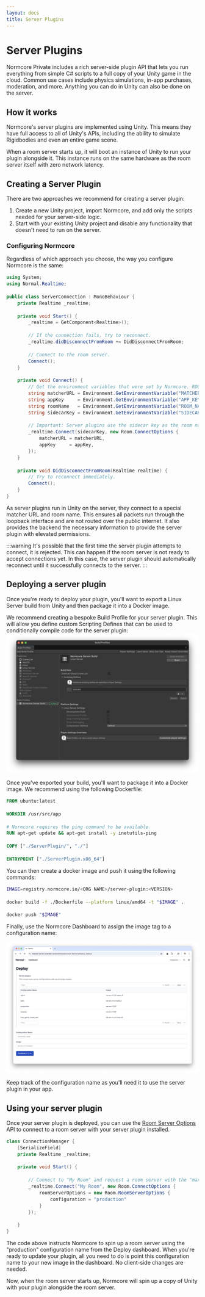 ```yaml
---
layout: docs
title: Server Plugins
---
```

# Server Plugins
Normcore Private includes a rich server-side plugin API that lets you run everything from simple C# scripts to a full copy of your Unity game in the cloud. Common use cases include physics simulations, in-app purchases, moderation, and more. Anything you can do in Unity can also be done on the server.

## How it works
Normcore's server plugins are implemented using Unity. This means they have full access to all of Unity's APIs, including the ability to simulate Rigidbodies and even an entire game scene.

When a room server starts up, it will boot an instance of Unity to run your plugin alongside it. This instance runs on the same hardware as the room server itself with zero network latency.

## Creating a Server Plugin

There are two approaches we recommend for creating a server plugin:

1. Create a new Unity project, import Normcore, and add only the scripts needed for your server-side logic.
2. Start with your existing Unity project and disable any functionality that doesn't need to run on the server.

### Configuring Normcore
Regardless of which approach you choose, the way you configure Normcore is the same:

```csharp
using System;
using Normal.Realtime;

public class ServerConnection : MonoBehaviour {
    private Realtime _realtime;

    private void Start() {
        _realtime = GetComponent<Realtime>();

        // If the connection fails, try to reconnect.
        _realtime.didDisconnectFromRoom += DidDisconnectFromRoom;

        // Connect to the room server.
        Connect();
    }

    private void Connect() {
        // Get the environment variables that were set by Normcore. ROOM_NAME is not required for the connection, but is made available for your own use.
        string matcherURL = Environment.GetEnvironmentVariable("MATCHER_URL");
        string appKey     = Environment.GetEnvironmentVariable("APP_KEY");
        string roomName   = Environment.GetEnvironmentVariable("ROOM_NAME");
        string sidecarKey = Environment.GetEnvironmentVariable("SIDECAR_KEY");

        // Important: Server plugins use the sidecar key as the room name!
        _realtime.Connect(sidecarKey, new Room.ConnectOptions {
            matcherURL = matcherURL,
            appKey     = appKey,
        });
    }

    private void DidDisconnectFromRoom(Realtime realtime) {
        // Try to reconnect immediately.
        Connect();
    }
}
```

As server plugins run in Unity on the server, they connect to a special matcher URL and room name. This ensures all packets run through the loopback interface and are not routed over the public internet. It also provides the backend the necessary information to provide the server plugin with elevated permissions.

:::warning
It's possible that the first time the server plugin attempts to connect, it is rejected. This can happen if the room server is not ready to accept connections yet. In this case, the server plugin should automatically reconnect until it successfully connects to the server.
:::

## Deploying a server plugin
Once you're ready to deploy your plugin, you'll want to export a Linux Server build from Unity and then package it into a Docker image.

We recommend creating a bespoke Build Profile for your server plugin. This will allow you define custom Scripting Defines that can be used to conditionally compile code for the server plugin:
![](./server-plugins/build-profile.png)

Once you've exported your build, you'll want to package it into a Docker image. We recommend using the following Dockerfile:

```dockerfile
FROM ubuntu:latest

WORKDIR /usr/src/app

# Normcore requires the ping command to be available.
RUN apt-get update && apt-get install -y inetutils-ping

COPY ["./ServerPlugin/", "./"]

ENTRYPOINT ["./ServerPlugin.x86_64"]
```

You can then create a docker image and push it using the following commands:

```bash
IMAGE=registry.normcore.io/<ORG NAME>/server-plugin:<VERSION>

docker build -f ./Dockerfile --platform linux/amd64 -t "$IMAGE" .

docker push "$IMAGE"
```

Finally, use the Normcore Dashboard to assign the image tag to a configuration name:

![](./server-plugins/deploy.png)

Keep track of the configuration name as you'll need it to use the server plugin in your app.

## Using your server plugin

Once your server plugin is deployed, you can use the [Room Server Options](../room/room-server-options.md) API to connect to a room server with your server plugin installed.

```csharp
class ConnectionManager {
    [SerializeField]
    private Realtime _realtime;

    private void Start() {

        // Connect to "My Room" and request a room server with the "max_game_mode_test" server plugin.
        _realtime.Connect("My Room", new Room.ConnectOptions {
            roomServerOptions = new Room.RoomServerOptions {
                configuration = "production"
            }
        });

    }
}
```

The code above instructs Normcore to spin up a room server using the "production" configuration name from the Deploy dashboard. When you're ready to update your plugin, all you need to do is point this configuration name to your new image in the dashboard. No client-side changes are needed.

Now, when the room server starts up, Normcore will spin up a copy of Unity with your plugin alongside the room server.
